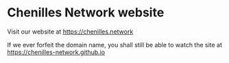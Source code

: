 Chenilles Network website
=========================

Visit our website at
<https://chenilles.network>

If we ever forfeit the domain name, you shall still be able to watch the site at
<https://chenilles-network.github.io>
